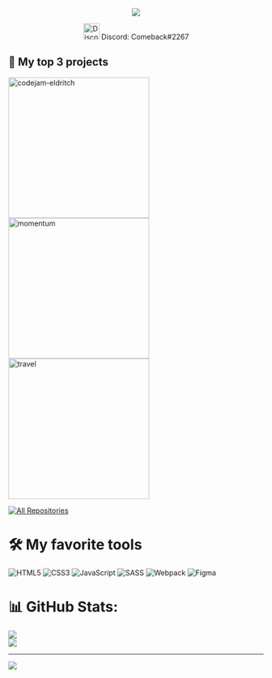<p align="center">
  <a href="https://github.com/DenverCoder1/readme-typing-svg"><img src="https://readme-typing-svg.herokuapp.com/?lines=Hi,%20I'm%20Anushavan%20Anatolian%20%F0%9F%91%8B;Frontend%20developer%20%F0%9F%92%BB+;Currently%20studying%20at%20RSSchool%20%F0%9F%8E%93;Always%20learning%20new%20things%20%F0%9F%92%AA&font=Fira%20Code&center=true&width=440&height=45&color=f75c7e&vCenter=true&size=22&pause=1000"></a>
</p>
<p align="center">
<img width="32px" src="https://i.imgur.com/OViZO8J.png" alt="Discord"> Discord: Comeback#2267
</p>

## 📘 My top 3 projects

<p align="left">
    <a href="https://github.com/comeback-khv/codejam-eldritch"><img width="278" src="https://denvercoder1-github-readme-stats.vercel.app/api/pin/?username=comeback-khv&repo=codejam-eldritch&theme=react&bg_color=1F222E&title_color=F85D7F&hide_border=true&icon_color=F8D866&show_icons=false" alt="codejam-eldritch"></a>
    <a href="https://github.com/comeback-khv/momentum"><img width="278" src="https://denvercoder1-github-readme-stats.vercel.app/api/pin/?username=comeback-khv&repo=momentum&theme=react&bg_color=1F222E&title_color=F85D7F&hide_border=true&icon_color=F8D866&show_icons=false" alt="momentum"></a>
    <a href="https://github.com/comeback-khv/travel"><img width="278" src="https://denvercoder1-github-readme-stats.vercel.app/api/pin/?username=comeback-khv&repo=travel&theme=react&bg_color=1F222E&title_color=F85D7F&hide_border=true&icon_color=F8D866&show_icons=false" alt="travel"></a>
</p>

<p align="left">
  <a href="https://github.com/comeback-khv?tab=repositories&sort=stargazers"><img alt="All Repositories" title="All Repositories" src="https://custom-icon-badges.herokuapp.com/badge/-All%20Repos-2962FF?style=for-the-badge&logoColor=white&logo=repo"/></a>
</p>

# 🛠️ My favorite tools
![HTML5](https://img.shields.io/badge/html5-%23E34F26.svg?style=flat&logo=html5&logoColor=white) ![CSS3](https://img.shields.io/badge/css3-%231572B6.svg?style=flat&logo=css3&logoColor=white) ![JavaScript](https://img.shields.io/badge/javascript-%23323330.svg?style=flat&logo=javascript&logoColor=%23F7DF1E) ![SASS](https://img.shields.io/badge/SASS-hotpink.svg?style=flat&logo=SASS&logoColor=white) ![Webpack](https://img.shields.io/badge/webpack-%238DD6F9.svg?style=flat&logo=webpack&logoColor=black) 	![Figma](https://img.shields.io/badge/figma-%23F24E1E.svg?style=flat&logo=figma&logoColor=white)

# 📊 GitHub Stats:
![](https://github-readme-stats.vercel.app/api?username=comeback-khv&theme=radical&hide_border=false&include_all_commits=false&count_private=true)<br/>
![](https://github-readme-stats.vercel.app/api/top-langs/?username=comeback-khv&theme=radical&hide_border=false&include_all_commits=false&count_private=true&layout=compact)

---
[![](https://visitcount.itsvg.in/api?id=comeback-khv&icon=0&color=11)](https://visitcount.itsvg.in)
